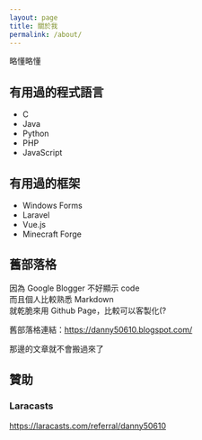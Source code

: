 ```yaml
---
layout: page
title: 關於我
permalink: /about/
---
```


略懂略懂

## 有用過的程式語言
* C
* Java
* Python
* PHP
* JavaScript

## 有用過的框架
* Windows Forms
* Laravel
* Vue.js
* Minecraft Forge

## 舊部落格
因為 Google Blogger 不好顯示 code  
而且個人比較熟悉 Markdown  
就乾脆來用 Github Page，比較可以客製化(?

舊部落格連結：<a href="https://danny50610.blogspot.com/" target="_blank" rel="noopener">https://danny50610.blogspot.com/</a>

那邊的文章就不會搬過來了

## 贊助
### Laracasts
https://laracasts.com/referral/danny50610

